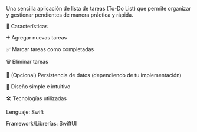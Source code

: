 Una sencilla aplicación de lista de tareas (To-Do List) que permite organizar y gestionar pendientes de manera práctica y rápida.

🚀 Características

➕ Agregar nuevas tareas

✅ Marcar tareas como completadas

🗑️ Eliminar tareas

💾 (Opcional) Persistencia de datos (dependiendo de tu implementación)

📱 Diseño simple e intuitivo

🛠️ Tecnologías utilizadas

Lenguaje: Swift

Framework/Librerías: SwiftUI

